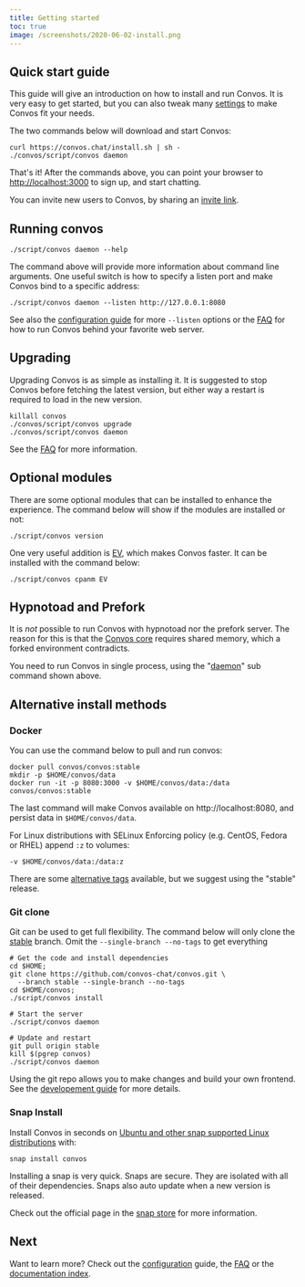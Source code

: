 ```yaml
---
title: Getting started
toc: true
image: /screenshots/2020-06-02-install.png
---
```


## Quick start guide

This guide will give an introduction on how to install and run Convos. It is
very easy to get started, but you can also tweak many [settings](/doc/config)
to make Convos fit your needs.

The two commands below will download and start Convos:

    curl https://convos.chat/install.sh | sh -
    ./convos/script/convos daemon

That's it! After the commands above, you can point your browser to
[http://localhost:3000](http://localhost:3000) to sign up, and start chatting.

You can invite new users to Convos, by sharing an
[invite link](/blog/2019/11/24/convos-one-point-two).

## Running convos

    ./script/convos daemon --help

The command above will provide more information about command line arguments.
One useful switch is how to specify a listen port and make Convos bind to a
specific address:

    ./script/convos daemon --listen http://127.0.0.1:8080

See also the [configuration guide](/doc/config#listen) for more
`--listen` options or the [FAQ](/doc/faq#can-convos-run-behind-behind-my-favorite-web-server)
for how to run Convos behind your favorite web server.

## Upgrading

Upgrading Convos is as simple as installing it. It is suggested to stop Convos
before fetching the latest version, but either way a restart is required to
load in the new version.

    killall convos
    ./convos/script/convos upgrade
    ./convos/script/convos daemon

See the
[FAQ](/doc/faq#why-doesnt-convos-start-after-i-upgraded-my-system) for
more information.

## Optional modules

There are some optional modules that can be installed to enhance the
experience. The command below will show if the modules are installed
or not:

    ./script/convos version

One very useful addition is [EV](/doc/Mojolicious/lib/Mojolicious/Guides/FAQ.pod#Why-doesnt-Mojolicious-have-any-dependencies),
which makes Convos faster. It can be installed with the command below:

    ./script/convos cpanm EV

## Hypnotoad and Prefork

It is *not* possible to run Convos with hypnotoad nor the prefork server. The
reason for this is that the
[Convos core](https://github.com/convos-chat/convos/blob/main/lib/Convos/Core.pm)
requires shared memory, which a forked environment contradicts.

You need to run Convos in single process, using the
"[daemon](/doc/Mojo/Server/Daemon)" sub command shown
above.

## Alternative install methods

### Docker

You can use the command below to pull and run convos:

    docker pull convos/convos:stable
    mkdir -p $HOME/convos/data
    docker run -it -p 8080:3000 -v $HOME/convos/data:/data convos/convos:stable

The last command will make Convos available on http://localhost:8080, and
persist data in `$HOME/convos/data`.

For Linux distributions with SELinux Enforcing policy (e.g. CentOS, Fedora or RHEL) append `:z` to volumes:

    -v $HOME/convos/data:/data:z

There are some [alternative tags](https://hub.docker.com/r/convos/convos/tags)
available, but we suggest using the "stable" release.

### Git clone

Git can be used to get full flexibility. The command below will only clone the
[stable](https://github.com/convos-chat/convos/tree/stable) branch. Omit the
`--single-branch --no-tags` to get everything

    # Get the code and install dependencies
    cd $HOME;
    git clone https://github.com/convos-chat/convos.git \
      --branch stable --single-branch --no-tags
    cd $HOME/convos;
    ./script/convos install
    
    # Start the server
    ./script/convos daemon
    
    # Update and restart
    git pull origin stable
    kill $(pgrep convos)
    ./script/convos daemon

Using the git repo allows you to make changes and build your own frontend.
See the [developement guide](/doc/develop) for more details.

### Snap Install

Install Convos in seconds on [Ubuntu and other snap supported Linux distributions](https://snapcraft.io/docs/core/install) with:

    snap install convos

Installing a snap is very quick. Snaps are secure. They are isolated with all
of their dependencies. Snaps also auto update when a new version is released.

Check out the official page in the [snap store](https://snapcraft.io/convos)
for more information.

## Next

Want to learn more? Check out the [configuration](/doc/config) guide, the
[FAQ](/doc/faq) or the [documentation index](/doc/).

